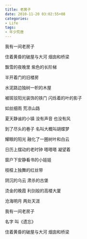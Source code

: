 ```yaml
---
title: 老房子
date: 2010-11-20 03:02:55+08
categories:
- Life
tags:
- 年少荒唐
---
```


我有一间老房子

住着黄昏的破屋与大河 烟囱和桥梁

<!-- more -->

飘雪的夜晚里 紫色的长阶梯

半开着门的旧楼房

水泥路边独树一帜的木屋

被斑驳阳光装饰的铁门 闪烁着的叶的影子

如丝细雨 荒凉山路

夏天静谧的小镇 没有声音 也没有风

到了尽头的巷子 名叫大概叫胡蝶梦

耀眼的阳光 融化了一圈树叶和白云

日历上摆动的老时钟 嗒嗒嗒 凝望着

窗户下安静看书的小娃娃

枝桠上独舞的红丝带

阴沉的乌云 肃杀的古堡

烫金的晚霞 利剑般的高楼大厦

沧海明月 两处天涯

 

我有一间老房子

名字 叫《遗忘》

住着黄昏的破屋与大河 烟囱和桥梁

